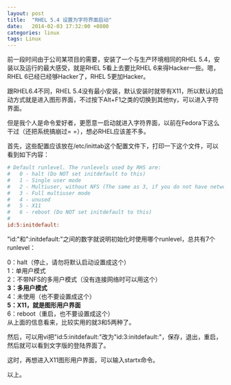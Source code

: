 ```yaml
---
layout: post
title:  "RHEL 5.4 设置为字符界面启动"
date:   2014-02-03 17:32:00 +0800
categories: linux
tags: Linux
---
```


前一段时间由于公司某项目的需要，安装了一个与生产环境相同的RHEL 5.4，安装以及运行的最大感受，就是RHEL 5看上去要比RHEL 6来得Hacker一些。嗯，RHEL 6已经已经够Hacker了，RHEL 5更加Hacker。

<!--more-->

跟RHEL6.4不同，RHEL 5.4没有最小安装，默认安装时就带有X11，所以默认的启动方式就是进入图形界面，不过按下Alt+F1之类的切换到其他tty，可以进入字符界面。

但是我个人是命令爱好者，更愿意一启动就进入字符界面，以前在Fedora下这么干过（还把系统搞崩过= =），想必RHEL应该差不多。

首先，这些配置应该放在/etc/inittab这个配置文件下，打印一下这个文件，可以看到如下内容：

```ini
# Default runlevel. The runlevels used by RHS are:
#   0 - halt (Do NOT set initdefault to this)
#   1 - Single user mode
#   2 - Multiuser, without NFS (The same as 3, if you do not have networking)
#   3 - Full multiuser mode
#   4 - unused
#   5 - X11
#   6 - reboot (Do NOT set initdefault to this)
#
id:5:initdefault:
```

"id:"和":initdefault:"之间的数字就说明初始化时使用哪个runlevel，总共有7个runlevel：

0：halt（停止，请勿将默认启动设置成这个）  
1：单用户模式  
2：不带NFS的多用户模式（没有连接网络时可以用这个）  
**3：多用户模式**  
4：未使用（也不要设置成这个）  
**5：X11，就是图形用户界面**  
6：reboot（重启，也不要设置成这个）  
从上面的信息看来，比较实用的就3和5两种了。

然后，可以用vi把"id:5:initdefault:"改为"id:3:initdefault:"，保存，退出，重启，然后就可以看到文字版的登陆界面了。

这时，再想进入X11图形用户界面，可以输入startx命令。

以上。
